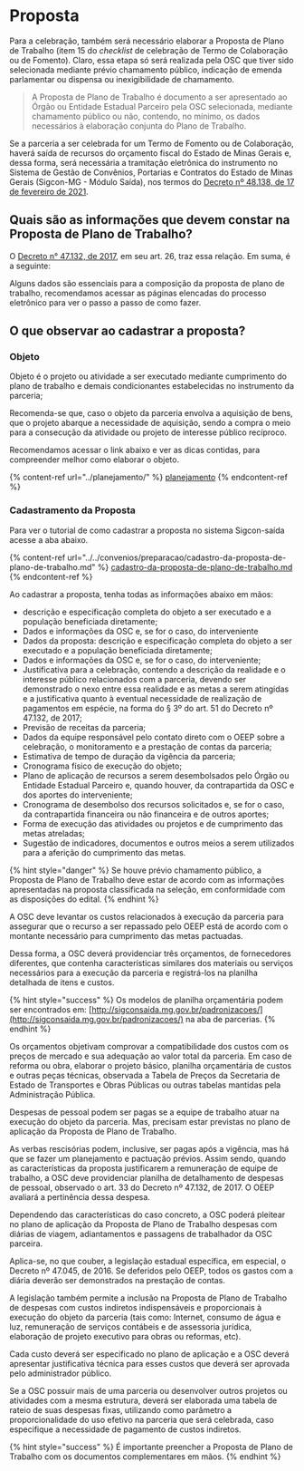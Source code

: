 # Proposta

Para a celebração, também será necessário elaborar a Proposta de Plano de Trabalho (item 15 do _checklist_ de celebração de Termo de Colaboração ou de Fomento). Claro, essa etapa só será realizada pela OSC que tiver sido selecionada mediante prévio chamamento público, indicação de emenda parlamentar ou dispensa ou inexigibilidade de chamamento.

> A Proposta de Plano de Trabalho é documento a ser apresentado ao Órgão ou Entidade Estadual Parceiro pela OSC selecionada, mediante chamamento público ou não, contendo, no mínimo, os dados necessários à elaboração conjunta do Plano de Trabalho.

Se a parceria a ser celebrada for um Termo de Fomento ou de Colaboração, haverá saída de recursos do orçamento fiscal do Estado de Minas Gerais e, dessa forma, será necessária a tramitação eletrônica do instrumento no Sistema de Gestão de Convênios, Portarias e Contratos do Estado de Minas Gerais (Sigcon-MG - Módulo Saída), nos termos do [Decreto nº 48.138, de 17 de fevereiro de 2021](https://www.almg.gov.br/consulte/legislacao/completa/completa.html?tipo=DEC\&num=48138\&comp=\&ano=2021).&#x20;

## Quais são as informações que devem constar na Proposta de Plano de Trabalho?&#x20;

O [Decreto n° 47.132, de 2017](https://www.almg.gov.br/consulte/legislacao/completa/completa-nova-min.html?tipo=DEC\&num=47132\&comp=\&ano=2017\&texto=consolidado#texto), em seu art. 26, traz essa relação. Em suma, é a seguinte:

Alguns dados são essenciais para a composição da proposta de plano de trabalho, recomendamos acessar as páginas elencadas do processo eletrônico para ver o passo a passo de como fazer.

## O que observar ao cadastrar a proposta?

### **Objeto**

Objeto é o projeto ou atividade a ser executado mediante cumprimento do plano de trabalho e demais condicionantes estabelecidas no instrumento da parceria;

Recomenda-se que, caso o objeto da parceria envolva a aquisição de bens, que o projeto abarque a necessidade de aquisição, sendo a compra o meio para a consecução da atividade ou projeto de interesse público recíproco.

Recomendamos acessar o link abaixo e ver as dicas contidas, para compreender melhor como elaborar o objeto.

{% content-ref url="../planejamento/" %}
[planejamento](../planejamento/)
{% endcontent-ref %}

### Cadastramento da Proposta

Para ver o tutorial de como cadastrar a proposta no sistema Sigcon-saída acesse a aba abaixo.

{% content-ref url="../../convenios/preparacao/cadastro-da-proposta-de-plano-de-trabalho.md" %}
[cadastro-da-proposta-de-plano-de-trabalho.md](../../convenios/preparacao/cadastro-da-proposta-de-plano-de-trabalho.md)
{% endcontent-ref %}

Ao cadastrar a proposta, tenha todas as informações abaixo em mãos:

* descrição e especificação completa do objeto a ser executado e a população beneficiada diretamente;
* Dados e informações da OSC e, se for o caso, do interveniente
* Dados da proposta: descrição e especificação completa do objeto a ser executado e a população beneficiada diretamente;
* Dados e informações da OSC e, se for o caso, do interveniente;
* Justificativa para a celebração, contendo a descrição da realidade e o interesse público relacionados com a parceria, devendo ser demonstrado o nexo entre essa realidade e as metas a serem atingidas e a justificativa quanto à eventual necessidade de realização de pagamentos em espécie, na forma do § 3º do art. 51 do Decreto nº 47.132, de 2017;
* Previsão de receitas da parceria;
* Dados da equipe responsável pelo contato direto com o OEEP sobre a celebração, o monitoramento e a prestação de contas da parceria;
* Estimativa de tempo de duração da vigência da parceria;
* Cronograma físico de execução do objeto;
* Plano de aplicação de recursos a serem desembolsados pelo Órgão ou Entidade Estadual Parceiro e, quando houver, da contrapartida da OSC e dos aportes do interveniente;
* &#x20;Cronograma de desembolso dos recursos solicitados e, se for o caso, da contrapartida financeira ou não financeira e de outros aportes;
* Forma de execução das atividades ou projetos e de cumprimento das metas atreladas;
* Sugestão de indicadores, documentos e outros meios a serem utilizados para a aferição do cumprimento das metas.

{% hint style="danger" %}
Se houve prévio chamamento público, a Proposta de Plano de Trabalho deve estar de acordo com as informações apresentadas na proposta classificada na seleção, em conformidade com as disposições do edital.
{% endhint %}

A OSC deve levantar os custos relacionados à execução da parceria para assegurar que o recurso a ser repassado pelo OEEP está de acordo com o montante necessário para cumprimento das metas pactuadas.&#x20;

Dessa forma, a OSC deverá providenciar três orçamentos, de fornecedores diferentes, que contenha características similares dos materiais ou serviços necessários para a execução da parceria e registrá-los na planilha detalhada de itens e custos.

{% hint style="success" %}
Os modelos de planilha orçamentária podem ser encontrados em: [http://sigconsaida.mg.gov.br/padronizacoes/](http://sigconsaida.mg.gov.br/padronizacoes/) na aba de parcerias.
{% endhint %}

Os orçamentos objetivam comprovar a compatibilidade dos custos com os preços de mercado e sua adequação ao valor total da parceria. Em caso de reforma ou obra, elaborar o projeto básico, planilha orçamentária de custos e outras peças técnicas, observada a Tabela de Preços da Secretaria de Estado de Transportes e Obras Públicas ou outras tabelas mantidas pela Administração Pública.&#x20;

Despesas de pessoal podem ser pagas se a equipe de trabalho atuar na execução do objeto da parceria. Mas, precisam estar previstas no plano de aplicação da Proposta de Plano de Trabalho.&#x20;

As verbas rescisórias podem, inclusive, ser pagas após a vigência, mas há que se fazer um planejamento e pactuação prévios. Assim sendo, quando as características da proposta justificarem a remuneração de equipe de trabalho, a OSC deve providenciar planilha de detalhamento de despesas de pessoal, observado o art. 33 do Decreto nº 47.132, de 2017. O OEEP avaliará a pertinência dessa despesa.&#x20;

Dependendo das características do caso concreto, a OSC poderá pleitear no plano de aplicação da Proposta de Plano de Trabalho despesas com diárias de viagem, adiantamentos e passagens de trabalhador da OSC parceira.&#x20;

Aplica-se, no que couber, a legislação estadual específica, em especial, o Decreto nº 47.045, de 2016. Se deferidos pelo OEEP, todos os gastos com a diária deverão ser demonstrados na prestação de contas.

A legislação também permite a inclusão na Proposta de Plano de Trabalho de despesas com custos indiretos indispensáveis e proporcionais à execução do objeto da parceria (tais como: Internet, consumo de água e luz, remuneração de serviços contábeis e de assessoria jurídica, elaboração de projeto executivo para obras ou reformas, etc).

Cada custo deverá ser especificado no plano de aplicação e a OSC deverá apresentar justificativa técnica para esses custos que deverá ser aprovada pelo administrador público.&#x20;

Se a OSC possuir mais de uma parceria ou desenvolver outros projetos ou atividades com a mesma estrutura, deverá ser elaborada uma tabela de rateio de suas despesas fixas, utilizando como parâmetro a proporcionalidade do uso efetivo na parceria que será celebrada, caso especifique a necessidade de pagamento de custos indiretos.

{% hint style="success" %}
É importante preencher a Proposta de Plano de Trabalho com os documentos complementares em mãos.
{% endhint %}

##
